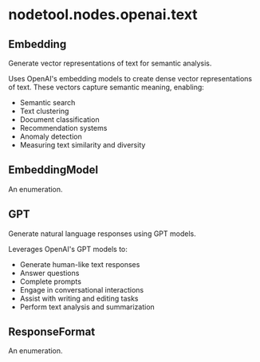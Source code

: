 # nodetool.nodes.openai.text

## Embedding

Generate vector representations of text for semantic analysis.

Uses OpenAI's embedding models to create dense vector representations of text.
These vectors capture semantic meaning, enabling:
- Semantic search
- Text clustering
- Document classification
- Recommendation systems
- Anomaly detection
- Measuring text similarity and diversity

## EmbeddingModel

An enumeration.

## GPT

Generate natural language responses using GPT models.

Leverages OpenAI's GPT models to:
- Generate human-like text responses
- Answer questions
- Complete prompts
- Engage in conversational interactions
- Assist with writing and editing tasks
- Perform text analysis and summarization

## ResponseFormat

An enumeration.

